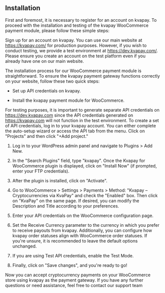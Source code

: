 ## Installation
First and foremost, it is necessary to register for an account on kvapay. To proceed with the installation and testing of the kvapay WooCommerce payment module, please follow these simple steps:

Sign up for an account on kvapay. You can use our main website at https://kvapay.com/ for production purposes. However, if you wish to conduct testing, we provide a test environment at https://dev.kvapay.com/. Please ensure you create an account on the test platform even if you already have one on our main website.

The installation process for our WooCommerce payment module is straightforward. To ensure the kvapay payment gateway functions correctly on your website, follow these two quick steps:

* Set up API credentials on kvapay.

* Install the kvapay payment module for WooCommerce.

For testing purposes, it is important to generate separate API credentials on https://dev.kvapay.com since the API credentials generated on https://kvapay.com will not function in the test environment. To create a set of API credentials, log in to your kvapay account. You can either complete the auto-setup wizard or access the API tab from the menu. Click on "Projects" and then click "+Add project."

1. Log in to your WordPress admin panel and navigate to Plugins > Add New.

2. In the "Search Plugins" field, type "kvapay". Once the Kvapay for WooCommerce plugin is displayed, click on "Install Now" (if prompted, enter your FTP credentials).

3. After the plugin is installed, click on "Activate".

4. Go to WooCommerce > Settings > Payments > Method: "Kvapay – Cryptocurrencies via KvaPay" and check the "Enabled" box. Then click on "KvaPay" on the same page. If desired, you can modify the Description and Title according to your preferences.

5. Enter your API credentials on the WooCommerce configuration page.

6. Set the Receive Currency parameter to the currency in which you prefer to receive payouts from kvapay. Additionally, you can configure how kvapay order statuses align with WooCommerce order statuses. If you're unsure, it is recommended to leave the default options unchanged.

7. If you are using Test API credentials, enable the Test Mode.

8. Finally, click on "Save changes", and you're ready to go!

Now you can accept cryptocurrency payments on your WooCommerce store using kvapay as the payment gateway. If you have any further questions or need assistance, feel free to contact our support team
